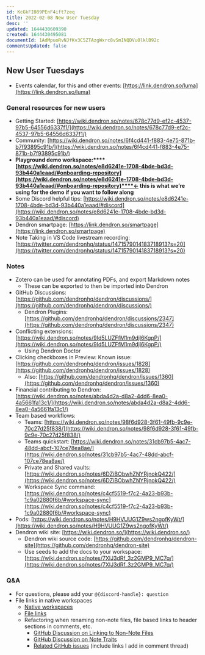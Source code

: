 ```yaml
---
id: KcGkFI089PEnF4ift7zeq
title: 2022-02-08 New User Tuesday
desc: ''
updated: 1644430609390
created: 1644430495081
documentId: 1AdMpuoRvNJfKv3C5ZTAzgWxrc8vSmINQDVuOlklB92c
commentsUpdated: false
---
```

## New User Tuesdays

- Events calendar, for this and other events: [https://link.dendron.so/luma](https://link.dendron.so/luma) 

### General resources for new users

- Getting Started: [https://wiki.dendron.so/notes/678c77d9-ef2c-4537-97b5-64556d6337f1/](https://wiki.dendron.so/notes/678c77d9-ef2c-4537-97b5-64556d6337f1/) 
- Community: [https://wiki.dendron.so/notes/6f4cd441-f883-4e75-871b-b7f93895c91b/](https://wiki.dendron.so/notes/6f4cd441-f883-4e75-871b-b7f93895c91b/)
- **Playground demo workspace:****[https://wiki.dendron.so/notes/e8d6241e-1708-4bde-bd3d-93b440a1eaad/#onboarding-repository](https://wiki.dendron.so/notes/e8d6241e-1708-4bde-bd3d-93b440a1eaad/#onboarding-repository)****← this is what we’re using for the demo if you want to follow along**
- Some Discord helpful tips: [https://wiki.dendron.so/notes/e8d6241e-1708-4bde-bd3d-93b440a1eaad/#discord](https://wiki.dendron.so/notes/e8d6241e-1708-4bde-bd3d-93b440a1eaad/#discord) 
- Dendron smartpage: [https://link.dendron.so/smartpage](https://link.dendron.so/smartpage) 
- Note Taking in VS Code livestream recording: [https://twitter.com/dendronhq/status/1471579014183718913?s=20](https://twitter.com/dendronhq/status/1471579014183718913?s=20) 

### Notes

- Zotero can be used for annotating PDFs, and export Markdown notes
  - These can be exported to then be imported into Dendron
- GitHub Discussions: [https://github.com/dendronhq/dendron/discussions/](https://github.com/dendronhq/dendron/discussions/) 
  - Dendron Plugins: [https://github.com/dendronhq/dendron/discussions/2347](https://github.com/dendronhq/dendron/discussions/2347)
- Conflicting extensions: [https://wiki.dendron.so/notes/9Id5LUZFfM1m9djl6KgpP/](https://wiki.dendron.so/notes/9Id5LUZFfM1m9djl6KgpP/) 
  - Using Dendron Doctor
- Clicking checkboxes in Preview: Known issue: [https://github.com/dendronhq/dendron/issues/1828](https://github.com/dendronhq/dendron/issues/1828) 
  - Also: [https://github.com/dendronhq/dendron/issues/1360](https://github.com/dendronhq/dendron/issues/1360) 
- Financial contributing to Dendron: [https://wiki.dendron.so/notes/abda4d2a-d8a2-4dd6-8ea0-4a5661fa13c1/](https://wiki.dendron.so/notes/abda4d2a-d8a2-4dd6-8ea0-4a5661fa13c1/) 
- Team based workflows:
  - Teams: [https://wiki.dendron.so/notes/98f6d928-3f61-49fb-9c9e-70c27d25f838/](https://wiki.dendron.so/notes/98f6d928-3f61-49fb-9c9e-70c27d25f838/) 
  - Teams quickstart: [https://wiki.dendron.so/notes/31cb97b5-4ac7-48dd-abcf-107ce78ea8ae/](https://wiki.dendron.so/notes/31cb97b5-4ac7-48dd-abcf-107ce78ea8ae/) 
  - Private and Shared vaults: [https://wiki.dendron.so/notes/6DZiBObwhZNYRjnokQ422/](https://wiki.dendron.so/notes/6DZiBObwhZNYRjnokQ422/) 
  - Workspace Sync command: [https://wiki.dendron.so/notes/c4cf5519-f7c2-4a23-b93b-1c9a02880f6b/#workspace-sync](https://wiki.dendron.so/notes/c4cf5519-f7c2-4a23-b93b-1c9a02880f6b/#workspace-sync) 
- Pods: [https://wiki.dendron.so/notes/H9HVUUG1Z9ws2ngofKyWt/](https://wiki.dendron.so/notes/H9HVUUG1Z9ws2ngofKyWt/)
- Dendron wiki site: [https://wiki.dendron.so/](https://wiki.dendron.so/) 
  - Dendron wiki source code: [https://github.com/dendronhq/dendron-site](https://github.com/dendronhq/dendron-site) 
  - Use seeds to add the docs to your workspace: [https://wiki.dendron.so/notes/7XlJ3dRf_3z2GMP9_MC7q/](https://wiki.dendron.so/notes/7XlJ3dRf_3z2GMP9_MC7q/) 

### Q&A

- For questions, please add your `@{discord-handle}: question`
- File links in native workspaces
  - [Native workspaces](https://wiki.dendron.so/notes/lamzybrD6SgQlJ9BpwkQk/)
  - [File links](https://wiki.dendron.so/notes/3472226a-ff3c-432d-bf5d-10926f39f6c2/#file-links)
  - Refactoring when renaming non-note files, file based links to header sections in comments, etc.
    - [GitHub Discussion on Linking to Non-Note Files](https://github.com/dendronhq/dendron/discussions/1975)
    - [GitHub Discussion on Note Traits](https://github.com/dendronhq/dendron/discussions/1876)
    - [Related GitHub issues](https://github.com/dendronhq/dendron/discussions/1975#discussioncomment-1873760) (include links I add in comment thread)